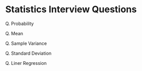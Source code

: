 # Statistics Interview Questions

Q. Probability

Q. Mean

Q. Sample Variance

Q. Standard Deviation

Q. Liner Regression
<!--stackedit_data:
eyJoaXN0b3J5IjpbMTIwNTkxODM2MywtNDYyNDgxMzkxXX0=
-->